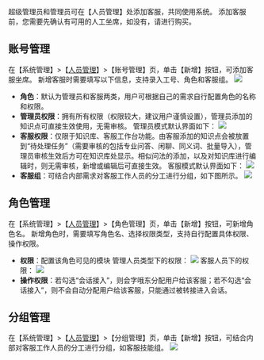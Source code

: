 超级管理员和管理员可在【人员管理】处添加客服，共同使用系统。 添加客服前，您需要先确认有可用的人工坐席，如没有，请进行购买。
## 账号管理
在【系统管理】>【[人员管理](https://iask.qq.com/#/system/user)】>【账号管理】页，单击【新增】按钮，可添加客服坐席。
新增客服时需要填写以下信息，支持录入工号、角色和客服组。
![](https://main.qcloudimg.com/raw/43ab1394ff7c4ec92a313b60697e482a.png)
- **角色**：默认为管理员和客服两类，用户可根据自己的需求自行配置角色的名称和权限。
 - **管理员权限**：拥有所有权限（权限较大，建议用户谨慎设置），管理员添加的知识点可直接生效使用，无需审核。
管理员模式默认界面如下：
![](https://main.qcloudimg.com/raw/f5f483721ec2c3d851a825e44180ffb7.png)
 - **客服权限**：仅限于知识库、客服工作台功能。由客服添加的知识点会被放置到“待处理任务”（需要审核的包括专业问答、闲聊、同义词、批量导入），管理员审核生效后方可在知识库处显示。相似问法的添加，以及对知识库进行编辑时，则无需审核，新增或编辑后可直接生效。
客服模式默认界面如下：
![](https://main.qcloudimg.com/raw/1aa2196042c53d4350a504cd277b2c61.png)
- **客服组**：可结合内部需求对客服工作人员的分工进行分组，如下图所示。
![](https://main.qcloudimg.com/raw/886020503ed3c67a6bcc995987b67d54.png)

## 角色管理
在【系统管理】>【[人员管理](https://iask.qq.com/#/system/user)】>【角色管理】页，单击【新增】按钮，可新增角色名。
新增角色时，需要填写角色名、选择权限类型，支持自行配置具体权限、操作权限。
- **权限**：配置该角色可见的模块
管理人员类型下的权限：
![](https://main.qcloudimg.com/raw/43dfc30a09a8a3a46e5aaa6d1dbb4037.png)
客服人员下的权限：
![](https://main.qcloudimg.com/raw/48b4e94da6f14402413496a68ae304ab.png)
- **操作权限**：若勾选“会话接入”，则会字哦东分配用户给该客服；若不勾选“会话接入”，则不会自动分配用户给该客服，只能通过被转接进入会话。


## 分组管理
在【系统管理】>【[人员管理](https://iask.qq.com/#/system/user)】>【分组管理】页，单击【新增】按钮，可结合内部对客服工作人员的分工进行分组，如客服技能组。
![](https://main.qcloudimg.com/raw/3d0734795525393dceb10dd5d662e3b1.png)



